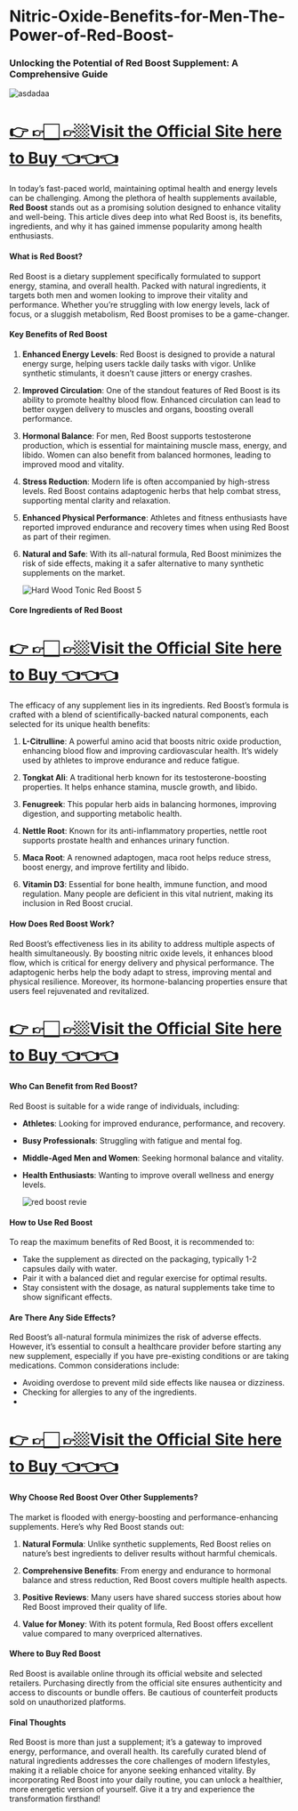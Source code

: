 # Nitric-Oxide-Benefits-for-Men-The-Power-of-Red-Boost-

### Unlocking the Potential of Red Boost Supplement: A Comprehensive Guide

![asdadaa](https://github.com/user-attachments/assets/fc3a633e-e2a9-45df-915e-510d02f7158f)

# [👉 👉🏻 👉🏼Visit the Official Site here to Buy 👈👈👈](https://tinyurl.com/zdyk95zm )

In today’s fast-paced world, maintaining optimal health and energy levels can be challenging. Among the plethora of health supplements available, **Red Boost** stands out as a promising solution designed to enhance vitality and well-being. This article dives deep into what Red Boost is, its benefits, ingredients, and why it has gained immense popularity among health enthusiasts.

#### What is Red Boost?

Red Boost is a dietary supplement specifically formulated to support energy, stamina, and overall health. Packed with natural ingredients, it targets both men and women looking to improve their vitality and performance. Whether you’re struggling with low energy levels, lack of focus, or a sluggish metabolism, Red Boost promises to be a game-changer.

#### Key Benefits of Red Boost

1. **Enhanced Energy Levels**:
   Red Boost is designed to provide a natural energy surge, helping users tackle daily tasks with vigor. Unlike synthetic stimulants, it doesn’t cause jitters or energy crashes.

2. **Improved Circulation**:
   One of the standout features of Red Boost is its ability to promote healthy blood flow. Enhanced circulation can lead to better oxygen delivery to muscles and organs, boosting overall performance.

3. **Hormonal Balance**:
   For men, Red Boost supports testosterone production, which is essential for maintaining muscle mass, energy, and libido. Women can also benefit from balanced hormones, leading to improved mood and vitality.

4. **Stress Reduction**:
   Modern life is often accompanied by high-stress levels. Red Boost contains adaptogenic herbs that help combat stress, supporting mental clarity and relaxation.

5. **Enhanced Physical Performance**:
   Athletes and fitness enthusiasts have reported improved endurance and recovery times when using Red Boost as part of their regimen.

6. **Natural and Safe**:
   With its all-natural formula, Red Boost minimizes the risk of side effects, making it a safer alternative to many synthetic supplements on the market.

   ![Hard Wood Tonic Red Boost 5](https://github.com/user-attachments/assets/074f3e41-d4ba-4123-a4fe-93714a67f7f9)

#### Core Ingredients of Red Boost

# [👉 👉🏻 👉🏼Visit the Official Site here to Buy 👈👈👈](https://tinyurl.com/zdyk95zm )

The efficacy of any supplement lies in its ingredients. Red Boost’s formula is crafted with a blend of scientifically-backed natural components, each selected for its unique health benefits:

1. **L-Citrulline**:
   A powerful amino acid that boosts nitric oxide production, enhancing blood flow and improving cardiovascular health. It’s widely used by athletes to improve endurance and reduce fatigue.

2. **Tongkat Ali**:
   A traditional herb known for its testosterone-boosting properties. It helps enhance stamina, muscle growth, and libido.

3. **Fenugreek**:
   This popular herb aids in balancing hormones, improving digestion, and supporting metabolic health.

4. **Nettle Root**:
   Known for its anti-inflammatory properties, nettle root supports prostate health and enhances urinary function.

5. **Maca Root**:
   A renowned adaptogen, maca root helps reduce stress, boost energy, and improve fertility and libido.

6. **Vitamin D3**:
   Essential for bone health, immune function, and mood regulation. Many people are deficient in this vital nutrient, making its inclusion in Red Boost crucial.

#### How Does Red Boost Work?

Red Boost’s effectiveness lies in its ability to address multiple aspects of health simultaneously. By boosting nitric oxide levels, it enhances blood flow, which is critical for energy delivery and physical performance. The adaptogenic herbs help the body adapt to stress, improving mental and physical resilience. Moreover, its hormone-balancing properties ensure that users feel rejuvenated and revitalized.

# [👉 👉🏻 👉🏼Visit the Official Site here to Buy 👈👈👈](https://tinyurl.com/zdyk95zm )

#### Who Can Benefit from Red Boost?

Red Boost is suitable for a wide range of individuals, including:

- **Athletes**: Looking for improved endurance, performance, and recovery.
- **Busy Professionals**: Struggling with fatigue and mental fog.
- **Middle-Aged Men and Women**: Seeking hormonal balance and vitality.
- **Health Enthusiasts**: Wanting to improve overall wellness and energy levels.

  ![red boost revie](https://github.com/user-attachments/assets/ff34ebd0-d9a0-483d-9408-601a0e81cac9)


#### How to Use Red Boost

To reap the maximum benefits of Red Boost, it is recommended to:

- Take the supplement as directed on the packaging, typically 1-2 capsules daily with water.
- Pair it with a balanced diet and regular exercise for optimal results.
- Stay consistent with the dosage, as natural supplements take time to show significant effects.

#### Are There Any Side Effects?

Red Boost’s all-natural formula minimizes the risk of adverse effects. However, it’s essential to consult a healthcare provider before starting any new supplement, especially if you have pre-existing conditions or are taking medications. Common considerations include:

- Avoiding overdose to prevent mild side effects like nausea or dizziness.
- Checking for allergies to any of the ingredients.
- 
 # [👉 👉🏻 👉🏼Visit the Official Site here to Buy 👈👈👈](https://tinyurl.com/zdyk95zm )

#### Why Choose Red Boost Over Other Supplements?

The market is flooded with energy-boosting and performance-enhancing supplements. Here’s why Red Boost stands out:

1. **Natural Formula**:
   Unlike synthetic supplements, Red Boost relies on nature’s best ingredients to deliver results without harmful chemicals.

2. **Comprehensive Benefits**:
   From energy and endurance to hormonal balance and stress reduction, Red Boost covers multiple health aspects.

3. **Positive Reviews**:
   Many users have shared success stories about how Red Boost improved their quality of life.

4. **Value for Money**:
   With its potent formula, Red Boost offers excellent value compared to many overpriced alternatives.

#### Where to Buy Red Boost

Red Boost is available online through its official website and selected retailers. Purchasing directly from the official site ensures authenticity and access to discounts or bundle offers. Be cautious of counterfeit products sold on unauthorized platforms.

#### Final Thoughts

Red Boost is more than just a supplement; it’s a gateway to improved energy, performance, and overall health. Its carefully curated blend of natural ingredients addresses the core challenges of modern lifestyles, making it a reliable choice for anyone seeking enhanced vitality. By incorporating Red Boost into your daily routine, you can unlock a healthier, more energetic version of yourself. Give it a try and experience the transformation firsthand!

